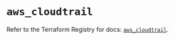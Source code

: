 # `aws_cloudtrail`

Refer to the Terraform Registry for docs: [`aws_cloudtrail`](https://registry.terraform.io/providers/hashicorp/aws/6.14.1/docs/resources/cloudtrail).
